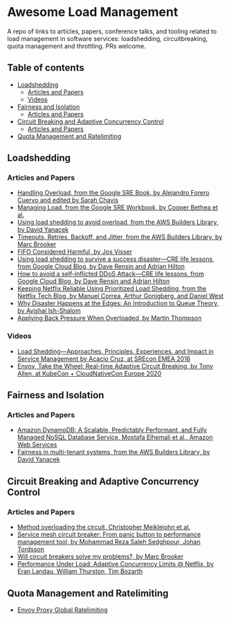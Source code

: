 # Awesome Load Management

A repo of links to articles, papers, conference talks, and tooling related to load management in software services: loadshedding, circuitbreaking, quota management and throttling.
PRs welcome.

## Table of contents
  - [Loadshedding](#loadshedding)
    - [Articles and Papers](#articles-and-papers)
    - [Videos](#videos)
  - [Fairness and Isolation](#fairness-and-isolation)
    - [Articles and Papers](#articles-and-papers)
  - [Circuit Breaking and Adaptive Concurrency Control](#circuit-breaking-and-adaptive-concurrency-control)
    - [Articles and Papers](#articles-and-papers)
  - [Quota Management and Ratelimiting](#quota-management-and-ratelimiting)


## Loadshedding

### Articles and Papers
 
 * [Handling Overload, from the Google SRE Book, by Alejandro Forero Cuervo and edited by Sarah Chavis](https://sre.google/sre-book/handling-overload/)
 * [Managing Load, from the Google SRE Workbook, by Cooper Bethea et al.](https://sre.google/workbook/managing-load/)
 * [Using load shedding to avoid overload, from the AWS Builders Library, by David Yanacek](https://aws.amazon.com/builders-library/using-load-shedding-to-avoid-overload/)
 * [Timeouts, Retries, Backoff, and Jitter, from  the AWS Builders Library, by Marc Brooker](https://aws.amazon.com/builders-library/timeouts-retries-and-backoff-with-jitter/)
 * [FIFO Considered Harmful, by Jos Visser](https://medium.com/swlh/fifo-considered-harmful-793b76f98374)
 * [Using load shedding to survive a success disaster—CRE life lessons, from Google Cloud Blog, by Dave Rensin and Adrian Hilton](https://cloud.google.com/blog/products/gcp/using-load-shedding-to-survive-a-success-disaster-cre-life-lessons/)
 * [How to avoid a self-inflicted DDoS Attack—CRE life lessons, from Google Cloud Blog, by Dave Rensin and Adrian Hilton](https://cloud.google.com/blog/products/gcp/how-to-avoid-a-self-inflicted-ddos-attack-cre-life-lessons/)
 * [Keeping Netflix Reliable Using Prioritized Load Shedding, from the Netflix Tech Blog, by Manuel Correa, Arthur Gonigberg, and Daniel West](https://netflixtechblog.com/keeping-netflix-reliable-using-prioritized-load-shedding-6cc827b02f94)
 * [Why Disaster Happens at the Edges: An Introduction to Queue Theory, by Avishai Ish-Shalom](https://thenewstack.io/an-introduction-to-queue-theory-why-disaster-happens-at-the-edges/)
 * [Applying Back Pressure When Overloaded, by Martin Thompson](https://mechanical-sympathy.blogspot.com/2012/05/apply-back-pressure-when-overloaded.html)

### Videos

 * [Load Shedding—Approaches, Principles, Experiences, and Impact in Service Management
by Acacio Cruz, at SREcon EMEA 2016](https://www.usenix.org/conference/srecon16europe/program/presentation/cruz)
 * [Envoy, Take the Wheel: Real-time Adaptive Circuit Breaking, by Tony Allen, at KubeCon + CloudNativeCon Europe 2020](https://www.youtube.com/watch?v=CQvmSXlnyeQ)

## Fairness and Isolation

### Articles and Papers
 * [Amazon DynamoDB: A Scalable, Predictably Performant, and Fully Managed NoSQL Database Service, Mostafa Elhemali et al., Amazon Web Services](https://www.usenix.org/system/files/atc22-elhemali.pdf)
 * [Fairness in multi-tenant systems, from the AWS Builders Library, by David Yanacek](https://aws.amazon.com/builders-library/fairness-in-multi-tenant-systems/)

## Circuit Breaking and Adaptive Concurrency Control

### Articles and Papers

 * [Method overloading the circuit, Christopher Meiklejohn et al.](https://dl.acm.org/doi/pdf/10.1145/3542929.3563466)
 * [Service mesh circuit breaker: From panic button to performance management tool, by Mohammad Reza Saleh Sedghpour, Johan Tordsson](https://dl.acm.org/doi/abs/10.1145/3447851.3458740)
 * [Will circuit breakers solve my problems?, by Marc Brooker](https://brooker.co.za/blog/2022/02/16/circuit-breakers.html)
 * [Performance Under Load: Adaptive Concurrency Limits @ Netflix, by Eran Landau, William Thurston, Tim Bozarth](https://netflixtechblog.medium.com/performance-under-load-3e6fa9a60581)


## Quota Management and Ratelimiting

 * [Envoy Proxy Global Ratelimiting](https://www.envoyproxy.io/docs/envoy/latest/intro/arch_overview/other_features/global_rate_limiting)

